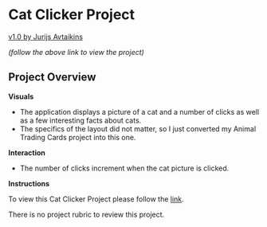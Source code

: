 # Cat Clicker Project
[v1.0 by Jurijs Avtaikins](https://javta.github.io/Udacity-cat-clicker/)

*(follow the above link to view the project)*

## Project Overview

**Visuals**
* The application displays a picture of a cat and a number of clicks as well as a few interesting facts about cats.
* The specifics of the layout did not matter, so I just converted my Animal Trading Cards project into this one.

**Interaction**
* The number of clicks increment when the cat picture is clicked.

**Instructions**

To view this Cat Clicker Project please follow the [link](https://javta.github.io/frontend-nanodegree-cat-clicker).

There is no project rubric to review this project.
